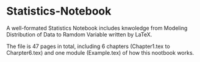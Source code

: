 # Statistics-Notebook

A well-formated Statistics Notebook includes knwoledge from Modeling Distribution of Data to Ramdom Variable written by LaTeX.

The file is 47 pages in total, including 6 chapters (Chapter1.tex to Charpter6.tex) and one module (Example.tex) of how this nootbook works. 
